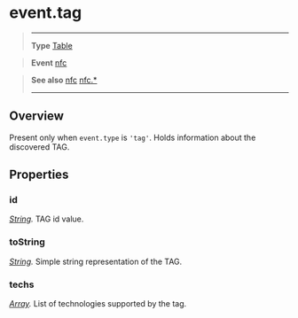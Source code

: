 # event.tag

> --------------------- ------------------------------------------------------------------------------------------
> __Type__              [Table](https://docs.coronalabs.com/api/type/Table.html)

> __Event__             [nfc](/plugin/nfc/event/nfc/)

> __See also__          [nfc](/plugin/nfc/event/nfc/)
>						[nfc.*](/plugin/nfc/)
> --------------------- ------------------------------------------------------------------------------------------

## Overview

Present only when `event.type` is `'tag'`. Holds information about the discovered TAG.

## Properties

### id
_[String](https://docs.coronalabs.com/api/type/String.html)._ TAG id value.

### toString
_[String](https://docs.coronalabs.com/api/type/String.html)._ Simple string representation of the TAG.

### techs
_[Array](https://docs.coronalabs.com/api/type/Array.html)._ List of technologies supported by the tag.
